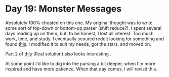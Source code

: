 # Day 19: Monster Messages

Absolutely 100% cheated on this one. My original thought was to write some sort of top-down or bottom-up parser (shift reduce?). I spent several days reading up on them, but, to be honest, I lost all interest. Too much work, time, and study. I eventually scoured reddit looking for something and found [this](https://github.com/stevotvr/adventofcode2020/blob/main/aoc2020/src/com/stevotvr/aoc2020/Day19.java). I modified it to suit my needs, got the stars, and moved on.

Part 2 of [this](https://github.com/mebeim/aoc/blob/master/2020/README.md#day-19---monster-messages) (Real solution) also looks interesting .

At some point I'd like to dig into the parsing a bit deeper, when I'm more inspired and have more patience. When that day comes, I will revisit this.
